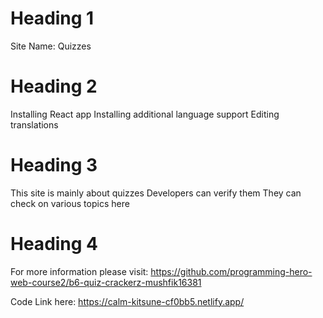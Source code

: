  # Heading 1 #
 Site Name: Quizzes

# Heading 2 #
Installing React app
Installing additional language support
Editing translations

# Heading 3 #
This site is mainly about quizzes
Developers can verify them
They can check on various topics here

# Heading 4 #
For more information please visit: https://github.com/programming-hero-web-course2/b6-quiz-crackerz-mushfik16381

Code Link here: https://calm-kitsune-cf0bb5.netlify.app/